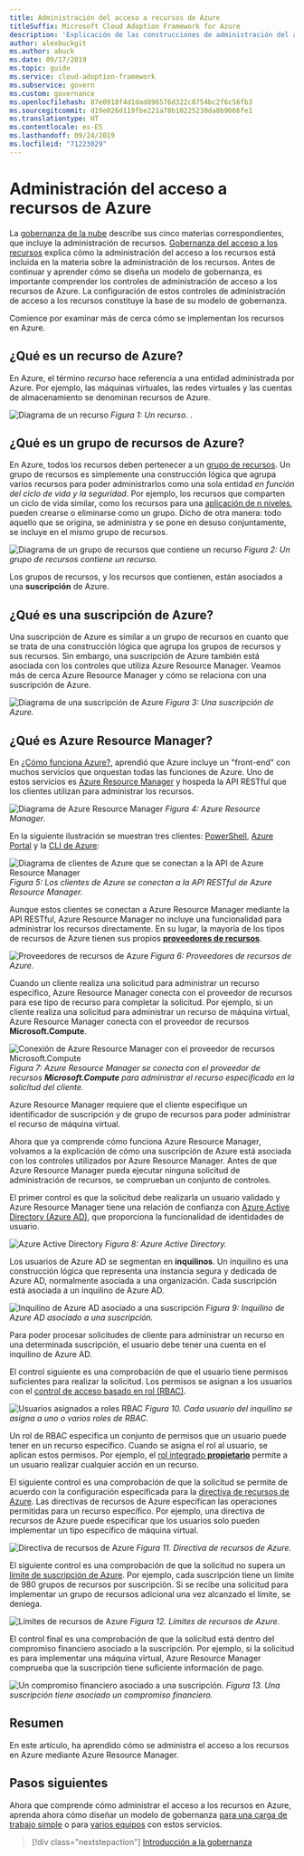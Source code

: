 ```yaml
---
title: Administración del acceso a recursos de Azure
titleSuffix: Microsoft Cloud Adoption Framework for Azure
description: 'Explicación de las construcciones de administración del acceso a los recursos de Azure: Azure Resource Manager, suscripciones, grupos de recursos y recursos'
author: alexbuckgit
ms.author: abuck
ms.date: 09/17/2019
ms.topic: guide
ms.service: cloud-adoption-framework
ms.subservice: govern
ms.custom: governance
ms.openlocfilehash: 87e0918f4d1dad896576d322c8754bc2f6c56fb3
ms.sourcegitcommit: d19e026d119fbe221a78b10225230da8b9666fe1
ms.translationtype: HT
ms.contentlocale: es-ES
ms.lasthandoff: 09/24/2019
ms.locfileid: "71223029"
---
```

# <a name="resource-access-management-in-azure"></a>Administración del acceso a recursos de Azure

La [gobernanza de la nube](../index.md) describe sus cinco materias correspondientes, que incluye la administración de recursos. [Gobernanza del acceso a los recursos](./index.md) explica cómo la administración del acceso a los recursos está incluida en la materia sobre la administración de los recursos. Antes de continuar y aprender cómo se diseña un modelo de gobernanza, es importante comprender los controles de administración de acceso a los recursos de Azure. La configuración de estos controles de administración de acceso a los recursos constituye la base de su modelo de gobernanza.

Comience por examinar más de cerca cómo se implementan los recursos en Azure.

<!-- markdownlint-disable MD026 -->

## <a name="what-is-an-azure-resource"></a>¿Qué es un recurso de Azure?

En Azure, el término _recurso_ hace referencia a una entidad administrada por Azure. Por ejemplo, las máquinas virtuales, las redes virtuales y las cuentas de almacenamiento se denominan recursos de Azure.

![Diagrama de un recurso](../../_images/govern/design/governance-1-9.png)
*Figura 1: Un recurso.* .

## <a name="what-is-an-azure-resource-group"></a>¿Qué es un grupo de recursos de Azure?

En Azure, todos los recursos deben pertenecer a un [grupo de recursos](https://docs.microsoft.com/azure/azure-resource-manager/resource-group-overview#resource-groups). Un grupo de recursos es simplemente una construcción lógica que agrupa varios recursos para poder administrarlos como una sola entidad _en función del ciclo de vida y la seguridad_. Por ejemplo, los recursos que comparten un ciclo de vida similar, como los recursos para una [aplicación de n niveles](https://docs.microsoft.com/azure/architecture/guide/architecture-styles/n-tier), pueden crearse o eliminarse como un grupo. Dicho de otra manera: todo aquello que se origina, se administra y se pone en desuso conjuntamente, se incluye en el mismo grupo de recursos.

![Diagrama de un grupo de recursos que contiene un recurso](../../_images/govern/design/governance-1-10.png)
*Figura 2: Un grupo de recursos contiene un recurso.*

Los grupos de recursos, y los recursos que contienen, están asociados a una **suscripción** de Azure.

## <a name="what-is-an-azure-subscription"></a>¿Qué es una suscripción de Azure?

Una suscripción de Azure es similar a un grupo de recursos en cuanto que se trata de una construcción lógica que agrupa los grupos de recursos y sus recursos. Sin embargo, una suscripción de Azure también está asociada con los controles que utiliza Azure Resource Manager. Veamos más de cerca Azure Resource Manager y cómo se relaciona con una suscripción de Azure.

![Diagrama de una suscripción de Azure](../../_images/govern/design/governance-1-11.png)
*Figura 3: Una suscripción de Azure.*

## <a name="what-is-azure-resource-manager"></a>¿Qué es Azure Resource Manager?

En [¿Cómo funciona Azure?](../../getting-started/what-is-azure.md), aprendió que Azure incluye un "front-end" con muchos servicios que orquestan todas las funciones de Azure. Uno de estos servicios es [Azure Resource Manager](https://docs.microsoft.com/azure/azure-resource-manager) y hospeda la API RESTful que los clientes utilizan para administrar los recursos.

![Diagrama de Azure Resource Manager](../../_images/govern/design/governance-1-12.png)
*Figura 4: Azure Resource Manager.*

En la siguiente ilustración se muestran tres clientes: [PowerShell](https://docs.microsoft.com/powershell/azure/overview), [Azure Portal](https://portal.azure.com) y la [CLI de Azure](https://docs.microsoft.com/cli/azure):

![Diagrama de clientes de Azure que se conectan a la API de Azure Resource Manager](../../_images/govern/design/governance-1-13.png)
*Figura 5: Los clientes de Azure se conectan a la API RESTful de Azure Resource Manager.*

Aunque estos clientes se conectan a Azure Resource Manager mediante la API RESTful, Azure Resource Manager no incluye una funcionalidad para administrar los recursos directamente. En su lugar, la mayoría de los tipos de recursos de Azure tienen sus propios [**proveedores de recursos**](https://docs.microsoft.com/azure/azure-resource-manager/resource-group-overview#terminology).

![Proveedores de recursos de Azure](../../_images/govern/design/governance-1-14.png)
*Figura 6: Proveedores de recursos de Azure.*

Cuando un cliente realiza una solicitud para administrar un recurso específico, Azure Resource Manager conecta con el proveedor de recursos para ese tipo de recurso para completar la solicitud. Por ejemplo, si un cliente realiza una solicitud para administrar un recurso de máquina virtual, Azure Resource Manager conecta con el proveedor de recursos **Microsoft.Compute**.

![Conexión de Azure Resource Manager con el proveedor de recursos Microsoft.Compute](../../_images/govern/design/governance-1-15.png)
*Figura 7: Azure Resource Manager se conecta con el proveedor de recursos **Microsoft.Compute** para administrar el recurso especificado en la solicitud del cliente.*

Azure Resource Manager requiere que el cliente especifique un identificador de suscripción y de grupo de recursos para poder administrar el recurso de máquina virtual.

Ahora que ya comprende cómo funciona Azure Resource Manager, volvamos a la explicación de cómo una suscripción de Azure está asociada con los controles utilizados por Azure Resource Manager. Antes de que Azure Resource Manager pueda ejecutar ninguna solicitud de administración de recursos, se comprueban un conjunto de controles.

El primer control es que la solicitud debe realizarla un usuario validado y Azure Resource Manager tiene una relación de confianza con [Azure Active Directory (Azure AD)](https://docs.microsoft.com/azure/active-directory), que proporciona la funcionalidad de identidades de usuario.

![Azure Active Directory](../../_images/govern/design/governance-1-16.png)
*Figura 8: Azure Active Directory.*

Los usuarios de Azure AD se segmentan en **inquilinos**. Un inquilino es una construcción lógica que representa una instancia segura y dedicada de Azure AD, normalmente asociada a una organización. Cada suscripción está asociada a un inquilino de Azure AD.

![Inquilino de Azure AD asociado a una suscripción](../../_images/govern/design/governance-1-17.png)
*Figura 9: Inquilino de Azure AD asociado a una suscripción.*

Para poder procesar solicitudes de cliente para administrar un recurso en una determinada suscripción, el usuario debe tener una cuenta en el inquilino de Azure AD.

El control siguiente es una comprobación de que el usuario tiene permisos suficientes para realizar la solicitud. Los permisos se asignan a los usuarios con el [control de acceso basado en rol (RBAC)](https://docs.microsoft.com/azure/role-based-access-control).

![Usuarios asignados a roles RBAC](../../_images/govern/design/governance-1-18.png)
*Figura 10. Cada usuario del inquilino se asigna a uno o varios roles de RBAC.*

Un rol de RBAC especifica un conjunto de permisos que un usuario puede tener en un recurso específico. Cuando se asigna el rol al usuario, se aplican estos permisos. Por ejemplo, el [rol integrado **propietario**](https://docs.microsoft.com/azure/role-based-access-control/built-in-roles#owner) permite a un usuario realizar cualquier acción en un recurso.

El siguiente control es una comprobación de que la solicitud se permite de acuerdo con la configuración especificada para la [directiva de recursos de Azure](https://docs.microsoft.com/azure/governance/policy). Las directivas de recursos de Azure especifican las operaciones permitidas para un recurso específico. Por ejemplo, una directiva de recursos de Azure puede especificar que los usuarios solo pueden implementar un tipo específico de máquina virtual.

![Directiva de recursos de Azure](../../_images/govern/design/governance-1-19.png)
*Figura 11. Directiva de recursos de Azure.*

El siguiente control es una comprobación de que la solicitud no supera un [límite de suscripción de Azure](https://docs.microsoft.com/azure/azure-subscription-service-limits). Por ejemplo, cada suscripción tiene un límite de 980 grupos de recursos por suscripción. Si se recibe una solicitud para implementar un grupo de recursos adicional una vez alcanzado el límite, se deniega.

![Límites de recursos de Azure](../../_images/govern/design/governance-1-20.png)
*Figura 12. Límites de recursos de Azure.*

El control final es una comprobación de que la solicitud está dentro del compromiso financiero asociado a la suscripción. Por ejemplo, si la solicitud es para implementar una máquina virtual, Azure Resource Manager comprueba que la suscripción tiene suficiente información de pago.

![Un compromiso financiero asociado a una suscripción.](../../_images/govern/design/governance-1-21.png)
*Figura 13. Una suscripción tiene asociado un compromiso financiero.*

## <a name="summary"></a>Resumen

En este artículo, ha aprendido cómo se administra el acceso a los recursos en Azure mediante Azure Resource Manager.

## <a name="next-steps"></a>Pasos siguientes

Ahora que comprende cómo administrar el acceso a los recursos en Azure, aprenda ahora cómo diseñar un modelo de gobernanza [para una carga de trabajo simple](./governance-simple-workload.md) o para [varios equipos](./governance-multiple-teams.md) con estos servicios.

> [!div class="nextstepaction"]
> [Introducción a la gobernanza](../index.md)
